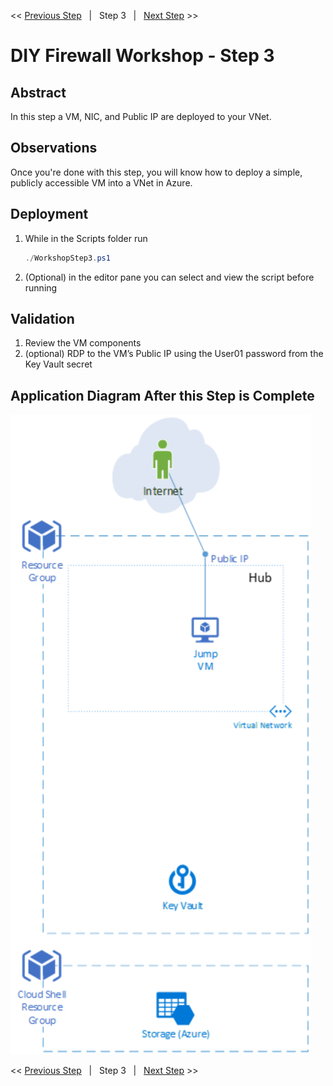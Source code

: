 << [Previous Step][Prev]&nbsp;&nbsp;&nbsp;|&nbsp;&nbsp;&nbsp;Step 3&nbsp;&nbsp;&nbsp;|&nbsp;&nbsp;&nbsp;[Next Step][Next] >> 

# DIY Firewall Workshop - Step 3

## Abstract
In this step a VM, NIC, and Public IP are deployed to your VNet.

## Observations
Once you're done with this step, you will know how to deploy a simple, publicly accessible VM into a VNet in Azure.

## Deployment
1. While in the Scripts folder run
   ```powershell
   ./WorkshopStep3.ps1
   ```
2. (Optional) in the editor pane you can select and view the script before running

## Validation
1. Review the VM components
2. (optional) RDP to the VM’s Public IP using the User01 password from the Key Vault secret


## Application Diagram After this Step is Complete
[![1]][1]

<< [Previous Step][Prev]&nbsp;&nbsp;&nbsp;|&nbsp;&nbsp;&nbsp;Step 3&nbsp;&nbsp;&nbsp;|&nbsp;&nbsp;&nbsp;[Next Step][Next] >> 

<!--Link References-->
[Prev]: ./WorkshopStep2.md
[Next]: ./WorkshopStep4.md

<!--Image References-->
[1]: ./Media/Step3.svg "As built diagram for step 3" 